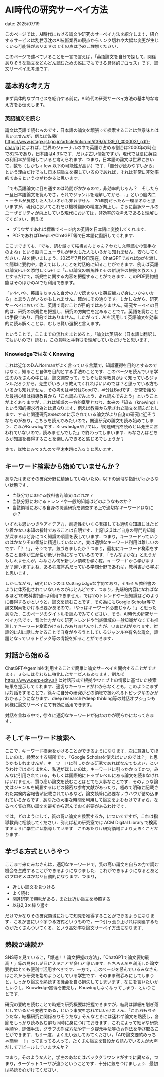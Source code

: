 # AI時代の研究サーベイ方法
date: 2025/07/19

このページでは，AI時代における論文や研究のサーベイ方法を紹介します．紹介するサービスは乱世浮沈のAI技術業界の観点からリンク切れや大幅な変更が生じている可能性がありますのでその点は予めご理解ください．

このページで述べていることを一言で言えば，「英語論文を自分で探して，関係ありそうな論文をどんどん読むための誰にでもできる具体的プロセス」です．論文サーベイ思考法です．

## 基本的な考え方
まず具体的なプロセスを紹介する前に，AI時代の研究サーベイ方法の基本的な考え方をお伝えします。

### 英語論文を読む
論文は英語で読むものです．日本語の論文を頑張って検索することは無意味とは言いませんが，例えば佐藤[ https://www.jstage.jst.go.jp/article/inforum/if39/0/if39_0_000003/_pdf/-char/ja ]によれば，世界のジャーナルの中で英語が占める割合は2000年の時点で82%であり，日本語は4.3%です．だいぶ古い情報ですが，現代では更に英語の利用率が情報していると考えられます．つまり，日本語の論文は世界において，数％（しかも a few 以下の可能性が高い）です．「自分が読みやすいから」という理由だけでもし日本語論文を探しているのであれば，それは非常に非効率的であるというのがわかると思います．

「でも英語論文に目を通すのは時間がかかるので，非効率的じゃん？　そしたら一旦日本語論文を読んでさ，それでジャンルを理解してから．．．」という脳内ニューラルが反応した人もいるかも知れません．20年前だったら一理あるなと思いますが，現代においてこれだけ機械翻訳の精度が向上し，さらに翻訳ツールのユーザビリティが向上している現代においては，非効率的な考えであると理解してください．例えば

* ブラウザであれば標準でページ内の英語を日本語に変換してくれます．
* PDFであればDeepLやChatGPT等で日本語に翻訳してくれます．

ここまできても，「でも，読む量って結構あんじゃん？わたし文章読むの苦手なのよね」という脳内ニューラルが発火した人もいるかも知れません．安心してください．AIを使いましょう．2025年7月19日現在，ChatGPTであればpdfを渡して簡単に要約や，教えてほしいことを対話的に知ることができます．例えば英語の論文PDFを添付してGPTに「この論文の新規性とその新規性の根拠を教えて」とするだけで，新規性に関する内容を把握することができます．このPDF要約機能はそのほかのAIでも利用できます。

「いやいや、英語はちゃんと自分の力で読まないと英語能力が身につかないから」と思う方がいるかもしれません。確かにその通りです。しかしながら、研究サーベイにおいては、英語で読むことが目的ではありません。研究サーベイの目的は、研究の新規性を把握し、研究の方向性を定めることです。英語を読むことは手段であり、目的ではありません。したがって、AIを活用して英語論文を効率的に読み解くことは、むしろ賢い選択と言えます。

ということで，ここまでの流れをまとめると，「論文は英語を（日本語に翻訳してもいいので）読む」，この意味と手軽さを理解していただけたと思います．

### KnowledgeではなくKnowing
これは近年のD.A.Normanがよく言っている言葉で，知識獲得を目的とするのではなく，知ること自体を目的とする手法のことです．このページを読んでいる学生のみなさんの中には，論文調査って，そもそも指導教員がよく知っているジャンルだろうから，先生がいろいろ教えてくれればいいのでは？と思っている方もいるかも知れません．その考えは半分はGoodで，半分はBadです．研究を始めた最初の頃は指導教員から「これ読んでみよう，あれ読んでみよう」ということがよくありますが，これは知識の一方的享受となり，本来の「知る（knowing）」という知的探求行為とは異なります．例えば教員から示された論文を読んだとします．すると関連研究のsectionに示されている論文がより自身の研究に近そうなものがあり，こちらを読んでみたいので，関連研究の論文も読み始めてしまう．これがKnowingです．Knowledgeだけでは，「関連研究を読めとは先生に言われていないので，読みませんでした」で終わってしまいます．みなさんはどちらが知識を獲得することを楽しんできると感じるでしょうか？

さて，説教じみてきたので早速本題に入ろうと思います．

## キーワード検索から始めていませんか？
あなたはまだその研究分野に精通していないため，以下の適切な指針がわからない状態です．

* 当該分野における教科書的論文はどれか？
* 当該分野におけるトレンドや一般的知識はどのようなものか？
* 当該領域における自身の関連研究を調査する上で適切なキーワードはなにか？

いずれも思いつきやアイデア力，創造性をいくら発揮しても適切な知識にはたどり着かない未知の指針であることは自明です．上記1,2,3はご自身の専門的知識が深まるほど身につく知識の順番を表しています．つまり，キーワードっていうのはかなりその領域に精通していないと，実は適切なキーワード利用は難しいのです．「？！」，そうです，気づきましたか？つまり，最初にキーワード検索をすること自体が生産性が低い行為になっているのです．「そんなばかな」と思うかもしれませんが，みなさん何か新しい領域を学ぶ際，キーワードから学びますか？違いますよね．ある程度体系だっている学問分野であれば，教科書から学ぶと思います．

しかしながら，研究というのは Cutting Edgeな学問であり，そもそも教科書のように体系化されていないものがほとんどです．つまり，先端的内容になればなるほど1の教科書指針は利用できません．では2のトレンドや一般知識はどのように獲得するかというと，論文を読むことです．その為にもGoogle Scholar等で論文検索をかける必要があるので，「やっぱキーワード必要じゃん！」と思ったあなた．このページのタイトルを読んでみてください．そう，AI時代の研究サーベイ方法です．昔は仕方がなく研究トレンドや当該領域の一般知識がなくても推測してキーワード検索かけるしかありませんでしたが，いまはAIがあります．対話的にAIに話しかけることで自身がやろうとしているジャンルや有名な論文，話題となっているトピック等の情報を知ることができます．

## 対話から始める
ChatGPTやgeminiを利用することで簡単に論文サーベイを開始することができます，さらにはそれらに特化したサービスもあります．例えば https://www.perplexity.ai/ は対話形式で根拠やウェブ上の情報に基づいた検索結果を提示してくれます．適切なキーワードがわからなくとも，このようにまずは対話をすることで，徐々に自分の研究がどの領域で扱われるトピックなのかがわかるようになります．deep researchやdeep thinking等の対話オプションも同様に論文サーベイにて有効に活用できます。

対話を重ねる中で，徐々に適切なキーワードが何なのかが明らかになってきます．

## そしてキーワード検索へ
ここで，キーワード検索をかけることができるようになります．次に意識してほしいのは，検索をする場所です．「Google Scholarを使えばいいのでは？」と思うかもしれませんが，キーワードに引っかかる研究であればなんでもよい，というわけではありません．私達がほしいのは，キーワードに引っかかってかつ，みんなに引用されている，もしくは国際的にトップレベルにある論文を読まなければいけません．質の高い論文を読むことはとても大事なことです．そのような論文はジャンルを網羅するほどの綿密な参考文献があったり，極めて明確に記載された実験内容報告が記載されているなど，論文執筆に必要なノウハウが詰め込まれているからです．あなたの大事な時間を利用して論文をよむわけですから，なるべく質の高い論文を最初から選んでおく必要があるわけです．

では，どのようにして，質の高い論文を検索するか，についでですが，これは指導教員に相談してください．例えば私の研究室では ACM Digital Library で検索するように学生には指導しています．このあたりは研究領域により大きくことなります．

## 芋づる方式というやつ
ここまで来たみなさんは，適切なキーワードで，質の高い論文を自らの力で読む機会を生成することができるようになりました．これができるようになるとあとのプロセスはかなり自動的になります．つまり，

- 近しい論文を見つける
- よく読む
- 関連研究で興味がある，または近い論文を参照する
- 以後2,3を繰り返す

だけでかなりその研究領域に対して知見を獲得することができるようになります．これが世にいう芋づる方式というもので，一つ引っ張り上げれば関連するものがたくさんついてくる，という高効率な論文サーベイ方法になります．

## 熟読か速読か
SNS等を見ていると，「爆速！！論文把握の方法」，「ChatGPTで論文要約最高！」等の見出しが目に入ることが多いと思います．もちろんAIを利用した論文要約はとても便利で活用すべきです．一方で，このページを読んでいるみなさんはこれから研究を始めようとしている学生です．そのまま鵜呑みにしてしまうと，しっかり論文を熟読する機会を自ら損失してしまいます．なにを言いたいかというと，Knowledge獲得を優先し，Knowingしなくなってしまう．ということです．

研究の要約を読むことで時短で研究概要は把握できますが，結局は詳細を削ぎ落としているから要約である，という事実を忘れてはいけません．「これおもろそうだな，結構研究に関係ありそうだな」そんなときには迷わず論文を熟読し，各節をしっかり読み込む癖も同時に身につけておきます．これによって細かな研究手順や，評価手法，グラフの作成方法やデータ提示手法等のお作法を学び取ることができます．もう一度，よく思い返してみてください，「AIで論文要約めっちゃ簡単！！」って言ってる人って，たくさん論文を普段から読んでいる人が大声だしてアピールしていませんか？

つまり，そのような人と，学生のあなたはバックグラウンドがすでに異なる，つまり，ターゲットユーザが違うということです．十分に気をつけましょう．最初は熟読を心がけてください．